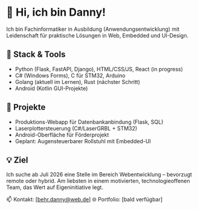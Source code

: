# 👋 Hi, ich bin Danny!

Ich bin Fachinformatiker in Ausbildung (Anwendungsentwicklung) mit Leidenschaft für praktische Lösungen in Web, Embedded und UI-Design.

## 🔧 Stack & Tools
- Python (Flask, FastAPI, Django), HTML/CSS/JS, React (in progress)
- C# (Windows Forms), C für STM32, Arduino
- Golang (aktuell im Lernen), Rust (nächster Schritt)
- Android (Kotlin GUI-Projekte)

## 🚀 Projekte
- Produktions-Webapp für Datenbankanbindung (Flask, SQL)
- Laserplottersteuerung (C#/LaserGRBL + STM32)
- Android-Oberfläche für Förderprojekt
- Geplant: Augensteuerbarer Rollstuhl mit Embedded-UI

## 💡 Ziel
Ich suche ab Juli 2026 eine Stelle im Bereich Webentwicklung – bevorzugt remote oder hybrid. Am liebsten in einem motivierten, technologieoffenen Team, das Wert auf Eigeninitiative legt.

📫 Kontakt: [behr.danny@web.de]
🌐 Portfolio: [bald verfügbar]
